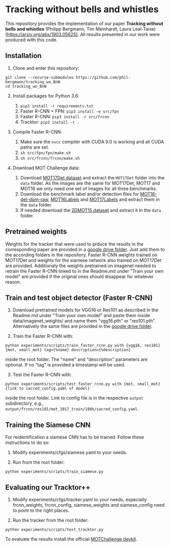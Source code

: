 # Tracking without bells and whistles

This repository provides the implementation of our paper **Tracking without bells and whistles** (Philipp Bergmann, Tim Meinhardt, Laura Leal-Taixe) [https://arxiv.org/abs/1903.05625]. All results presented in our work were produced with this code.

## Installation

1. Clone and enter this repository:
  ```
  git clone --recurse-submodules https://github.com/phil-bergmann/tracking_wo_BnW
  cd tracking_wo_BnW
  ```

2. Install packages for Python 3.6:
    1. `pip3 install -r requirements.txt`
    2. Faster R-CNN + FPN: `pip3 install -e src/fpn`
    3. Faster R-CNN: `pip3 install -r src/frcnn`
    4. Tracktor: `pip3 install -r .`

3. Compile Faster R-CNN:
    1. Make sure the `nvcc` compiler with CUDA 9.0 is working and all CUDA paths are set.
    2. `sh src/fpn/fpn/make.sh`
    3. `sh src/frcnn/frcnn/make.sh`

4. Download MOT Challenge data:
    1. Download [MOT17Det dataset](https://motchallenge.net/data/MOT17Det.zip) and extract the `MOT17Det` folder into the `data` folder. As the images are the same for MOT17Det, MOT17 and MOT16 we only need one set of images for all three benchmarks.
    2. Download the benchmark label and/or detection files for [MOT16-det-dpm-raw](https://motchallenge.net/data/MOT16Labels.zip), [MOT16Labels](https://motchallenge.net/data/MOT16-det-dpm-raw.zip) and [MOT17Labels](https://motchallenge.net/data/MOT17Labels.zip) and extract them in the `data` folder.
    3. If needed download the [2DMOT15 dataset](https://motchallenge.net/data/2DMOT2015.zip) and extract it in the `data` folder.

## Pretrained weights
Weights for the tracker that were used to prduce the results in the corresponding paper are provided in a [google drive folder](https://drive.google.com/open?id=1tnM3ap7NaYY00cEn5i2S2Zheq4lpyc4i). Just add them to the according folders in the repository. Faster R-CNN weights trained on MOT17Det and weights for the siamese network also trained on MOT17Det are provided. Additionaly the weights pretrained on imagenet needed to retrain the Faster R-CNN linked to in the Readme.md under "Train your own model" are provided if the original ones should disappear for whatever reason.

## Train and test object detector (Faster R-CNN)
1. Download pretrained models for VGG16 or Res101 as described in the Readme.md under "Train your own model" and paste them inside data/imagenet_weights/ and name them "vgg16.pth" or "res101.pth". Alternatively the same files are provided in the [google drive folder](https://drive.google.com/open?id=1tnM3ap7NaYY00cEn5i2S2Zheq4lpyc4i).

2. Train the Faster R-CNN with:
  ```
  python experiments/scripts/train_faster_rcnn.py with {vgg16, res101} {mot, small_mot} tag={%name} description={%description}
  ```
  inside the root folder. The "name" and "description" parameters are optional. If no "tag" is provided a timestamp will be used.

3. Test the Faster R-CNN with:
  ```
  python experiments/scripts/test_faster_rcnn.py with {mot, small_mot} {link to sacred_config.yaml of model}
  ```
  inside the root folder. Link to config file is in the respective `output` subdirectory, e.g., `output/frcnn/res101/mot_2017_train/180k/sacred_config.yaml`.

## Training the Siamese CNN
For reidentification a siamese CNN has to be trained. Follow these instructions to do so:

1. Modify experiments/cfgs/siamese.yaml to your needs.

2. Run from the root folder:
  ```
  python experiments/scripts/train_siamese.py
  ```

## Evaluating our Tracktor++

1. Modify experiments/cfgs/tracker.yaml to your needs, especially frcnn_weights, frcnn_config, siamese_weights and siamese_config need to point to the right places.

2. Run the tracker from the root folder:
  ```
  python experiments/scripts/test_tracktor.py
  ```
To evaluate the results install the official [MOTChallenge devkit](https://bitbucket.org/amilan/motchallenge-devkit).
